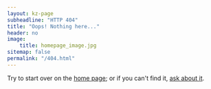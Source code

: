 ```yaml
---
layout: kz-page
subheadline: "HTTP 404"
title: "Oops! Nothing here..."
header: no
image:
    title: homepage_image.jpg
sitemap: false
permalink: "/404.html"
---
```


Try to start over on the [home page]({{site.baseurl}}/); or if you can't find it, [ask about it](mailto:hello@karina.io).
